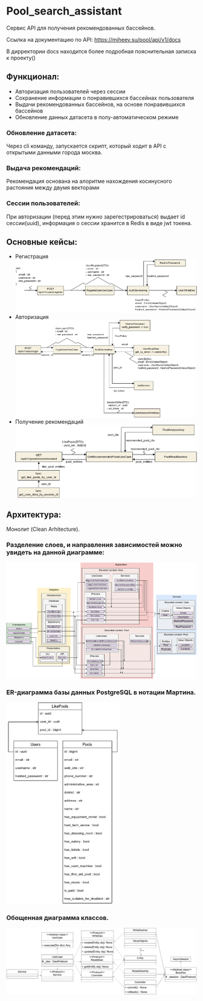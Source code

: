 # Pool_search_assistant
Сервис API для получения рекомендованных бассейнов.

Ссылка на документацию по API: https://miheev.su/pool/api/v1/docs

В дирректории docs находится более подробная пояснительная записка к проекту()
## Функционал:
- Авторизация пользователей через сессии
- Сохранение информации о понравившихся бассейнах пользователя
- Выдачи рекомендованных бассейнов, на основе понравившихся бассейнов
- Обновление данных датасета в полу-автоматическом режиме

### Обновление датасета:
Через cli команду, запускается скрипт, который ходит в API с открытыми данными города москва.
### Выдача рекомендаций:
Рекомендация основана на алоритме нахождения косинусного растояния между двумя векторами
### Сессии пользователей:
При авторизации (перед этим нужно зарегестрироваться) выдает id сессии(uuid), информация о сессии хранится в Redis в виде jwt токена.

## Основные кейсы:
- Регистрация
![](docs/register.png)
- Авторизация
![](docs/authorise.png)
- Получение рекомендаций
![](docs/recomended.png)

## Архитектура:
Монолит (Clean Arhitecture).

### Разделение слоев, и направления зависимостей можно увидеть на данной диаграмме:
![](docs/clean%20arhitecture.png)

### ER-диаграмма базы данных PostgreSQL в нотации Мартина.

<img src="docs/er%20%D0%B4%D0%B8%D0%B0%D0%B3%D1%80%D0%B0%D0%BC%D0%BC%D0%B0.png"  width="300">

### Обощенная диаграмма классов.
![](docs/uml.png)
